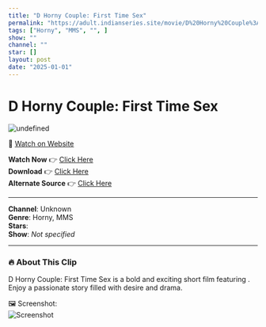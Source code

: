 ```yaml
---
title: "D Horny Couple: First Time Sex"
permalink: "https://adult.indianseries.site/movie/D%20Horny%20Couple%3A%20First%20Time%20Sex"
tags: ["Horny", "MMS", "", ]
show: ""
channel: ""
star: []
layout: post
date: "2025-01-01"
---
```


# D Horny Couple: First Time Sex

![undefined](https://desisins.com/wp-content/uploads/2024/08/D-Horny-Couple-MMS-DesiSins.com_-1.jpg)

🔗 [Watch on Website](https://adult.indianseries.site/movie/D%20Horny%20Couple%3A%20First%20Time%20Sex)

**Watch Now** 👉 [Click Here](https://adult.indianseries.site/movie/D%20Horny%20Couple%3A%20First%20Time%20Sex)  
**Download** 👉 [Click Here](https://adult.indianseries.site/movie/D%20Horny%20Couple%3A%20First%20Time%20Sex)  
**Alternate Source** 👉 [Click Here](https://adult.indianseries.site/movie/D%20Horny%20Couple%3A%20First%20Time%20Sex)

---

**Channel**: Unknown  
**Genre**: Horny, MMS  
**Stars**:   
**Show**: *Not specified*

---

### 🔥 About This Clip

D Horny Couple: First Time Sex is a bold and exciting short film featuring . Enjoy a passionate story filled with desire and drama.
 
🖼️ Screenshot:  
![Screenshot](https://desisins.com/wp-content/uploads/2024/08/D-Horny-Couple-MMS-DesiSins.com_-1.jpg)
